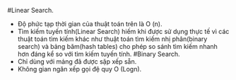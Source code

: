 #Linear Search. 
 - Độ phức tạp thời gian của thuật toán trên là O (n).
 - Tìm kiếm tuyến tính(Linear Search) hiếm khi được sử dụng thực tế vì các thuật toán tìm kiếm khác như thuật toán tìm kiếm nhị phân(binary search) và bảng băm(hash tables) cho phép so sánh tìm kiếm nhanh hơn đáng kể so với tìm kiếm tuyến tính.
#Binary Search. 
 - Chỉ dùng với mảng đã được sặp xếp sẵn.
 - Không gian ngăn xếp gọi đệ quy O (Logn).
 